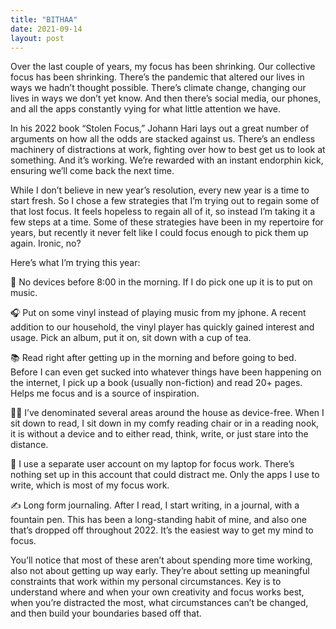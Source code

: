 ```yaml
---
title: "BITHAA"
date: 2021-09-14
layout: post
---
```

Over the last couple of years, my focus has been shrinking. Our collective focus has been shrinking. There’s the pandemic that altered our lives in ways we hadn’t thought possible. There’s climate change, changing our lives in ways we don’t yet know. And then there’s social media, our phones, and all the apps constantly vying for what little attention we have.

In his 2022 book “Stolen Focus,” Johann Hari lays out a great number of arguments on how all the odds are stacked against us. There’s an endless machinery of distractions at work, fighting over how to best get us to look at something. And it’s working. We’re rewarded with an instant endorphin kick, ensuring we’ll come back the next time.

While I don’t believe in new year’s resolution, every new year is a time to start fresh. So I chose a few strategies that I’m trying out to regain some of that lost focus. It feels hopeless to regain all of it, so instead I’m taking it a few steps at a time. Some of these strategies have been in my repertoire for years, but recently it never felt like I could focus enough to pick them up again. Ironic, no?

Here’s what I’m trying this year:

📵 No devices before 8:00 in the morning. If I do pick one up it is to put on music.

🎧 Put on some vinyl instead of playing music from my jphone. A recent addition to our household, the vinyl player has quickly gained interest and usage. Pick an album, put it on, sit down with a cup of tea.

📚 Read right after getting up in the morning and before going to bed. Before I can even get sucked into whatever things have been happening on the internet, I pick up a book (usually non-fiction) and read 20+ pages. Helps me focus and is a source of inspiration.

🧑‍💻 I’ve denominated several areas around the house as device-free. When I sit down to read, I sit down in my comfy reading chair or in a reading nook, it is without a device and to either read, think, write, or just stare into the distance.

👥 I use a separate user account on my laptop for focus work. There’s nothing set up in this account that could distract me. Only the apps I use to write, which is most of my focus work.

✍️ Long form journaling. After I read, I start writing, in a journal, with a fountain pen. This has been a long-standing habit of mine, and also one that’s dropped off throughout 2022. It’s the easiest way to get my mind to focus.

You’ll notice that most of these aren’t about spending more time working, also not about getting up way early. They’re about setting up meaningful constraints that work within my personal circumstances. Key is to understand where and when your own creativity and focus works best, when you’re distracted the most, what circumstances can’t be changed, and then build your boundaries based off that.
